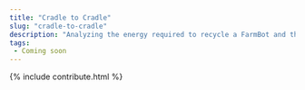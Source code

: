 ```yaml
---
title: "Cradle to Cradle"
slug: "cradle-to-cradle"
description: "Analyzing the energy required to recycle a FarmBot and the associated footprint"
tags:
 - Coming soon
---
```


{% include contribute.html %}

